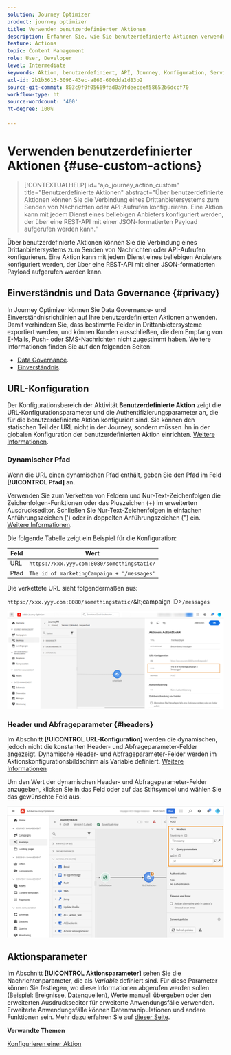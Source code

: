 ```yaml
---
solution: Journey Optimizer
product: journey optimizer
title: Verwenden benutzerdefinierter Aktionen
description: Erfahren Sie, wie Sie benutzerdefinierte Aktionen verwenden
feature: Actions
topic: Content Management
role: User, Developer
level: Intermediate
keywords: Aktion, benutzerdefiniert, API, Journey, Konfiguration, Service
exl-id: 2b1b3613-3096-43ec-a860-600dda1d83b2
source-git-commit: 803c9f9f05669fad0a9fdeeceef58652b6dccf70
workflow-type: ht
source-wordcount: '400'
ht-degree: 100%

---
```


# Verwenden benutzerdefinierter Aktionen {#use-custom-actions}

>[!CONTEXTUALHELP]
>id="ajo_journey_action_custom"
>title="Benutzerdefinierte Aktionen"
>abstract="Über benutzerdefinierte Aktionen können Sie die Verbindung eines Drittanbietersystems zum Senden von Nachrichten oder API-Aufrufen konfigurieren. Eine Aktion kann mit jedem Dienst eines beliebigen Anbieters konfiguriert werden, der über eine REST-API mit einer JSON-formatierten Payload aufgerufen werden kann."

Über benutzerdefinierte Aktionen können Sie die Verbindung eines Drittanbietersystems zum Senden von Nachrichten oder API-Aufrufen konfigurieren. Eine Aktion kann mit jedem Dienst eines beliebigen Anbieters konfiguriert werden, der über eine REST-API mit einer JSON-formatierten Payload aufgerufen werden kann.

## Einverständnis und Data Governance {#privacy}

In Journey Optimizer können Sie Data Governance- und Einverständnisrichtlinien auf Ihre benutzerdefinierten Aktionen anwenden. Damit verhindern Sie, dass bestimmte Felder in Drittanbietersysteme exportiert werden, und können Kunden ausschließen, die dem Empfang von E-Mails, Push- oder SMS-Nachrichten nicht zugestimmt haben. Weitere Informationen finden Sie auf den folgenden Seiten:

* [Data Governance](../action/action-privacy.md).
* [Einverständnis](../action/consent.md).

## URL-Konfiguration

Der Konfigurationsbereich der Aktivität **Benutzerdefinierte Aktion** zeigt die URL-Konfigurationsparameter und die Authentifizierungsparameter an, die für die benutzerdefinierte Aktion konfiguriert sind. Sie können den statischen Teil der URL nicht in der Journey, sondern müssen ihn in der globalen Konfiguration der benutzerdefinierten Aktion einrichten. [Weitere Informationen](../action/about-custom-action-configuration.md).

### Dynamischer Pfad

Wenn die URL einen dynamischen Pfad enthält, geben Sie den Pfad im Feld **[!UICONTROL Pfad]** an.

Verwenden Sie zum Verketten von Feldern und Nur-Text-Zeichenfolgen die Zeichenfolgen-Funktionen oder das Pluszeichen (+) im erweiterten Ausdruckseditor. Schließen Sie Nur-Text-Zeichenfolgen in einfachen Anführungszeichen (&#39;) oder in doppelten Anführungszeichen (&quot;) ein. [Weitere Informationen](expression/expressionadvanced.md).

Die folgende Tabelle zeigt ein Beispiel für die Konfiguration:

| Feld | Wert |
| --- | --- |
| URL | `https://xxx.yyy.com:8080/somethingstatic/` |
| Pfad | `The id of marketingCampaign + '/messages'` |

Die verkettete URL sieht folgendermaßen aus:

`https://xxx.yyy.com:8080/somethingstatic/`\&lt;campaign ID\>`/messages`

![](assets/journey-custom-action-url.png)

### Header und Abfrageparameter {#headers}

Im Abschnitt **[!UICONTROL URL-Konfiguration]** werden die dynamischen, jedoch nicht die konstanten Header- und Abfrageparameter-Felder angezeigt. Dynamische Header- und Abfrageparameter-Felder werden im Aktionskonfigurationsbildschirm als Variable definiert. [Weitere Informationen](../action/about-custom-action-configuration.md#url-configuration)

Um den Wert der dynamischen Header- und Abfrageparameter-Felder anzugeben, klicken Sie in das Feld oder auf das Stiftsymbol und wählen Sie das gewünschte Feld aus.

![](assets/journey-dynamicheaderfield.png)

## Aktionsparameter

Im Abschnitt **[!UICONTROL Aktionsparameter]** sehen Sie die Nachrichtenparameter, die als _Variable_ definiert sind. Für diese Parameter können Sie festlegen, wo diese Informationen abgerufen werden sollen (Beispiel: Ereignisse, Datenquellen), Werte manuell übergeben oder den erweiterten Ausdruckseditor für erweiterte Anwendungsfälle verwenden. Erweiterte Anwendungsfälle können Datenmanipulationen und andere Funktionen sein. Mehr dazu erfahren Sie auf [dieser Seite](expression/expressionadvanced.md).

**Verwandte Themen**

[Konfigurieren einer Aktion](../action/about-custom-action-configuration.md)
